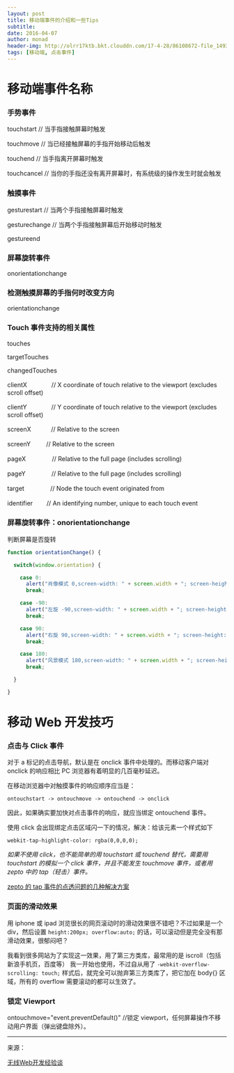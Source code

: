 ```yaml
---
layout: post
title: 移动端事件的介绍和一些Tips
subtitle:
date: 2016-04-07
author: monad
header-img: http://olrr17ktb.bkt.clouddn.com/17-4-28/86108672-file_1493346429861_afd8.jpg
tags: [移动端, 点击事件]
---
```


# 移动端事件名称

### 手势事件

touchstart // 当手指接触屏幕时触发

touchmove // 当已经接触屏幕的手指开始移动后触发

touchend // 当手指离开屏幕时触发

touchcancel // 当你的手指还没有离开屏幕时，有系统级的操作发生时就会触发

### 触摸事件

gesturestart // 当两个手指接触屏幕时触发

gesturechange // 当两个手指接触屏幕后开始移动时触发

gestureend

### 屏幕旋转事件

onorientationchange

### 检测触摸屏幕的手指何时改变方向

orientationchange

### Touch 事件支持的相关属性

touches

targetTouches

changedTouches

clientX　　　　// X coordinate of touch relative to the viewport (excludes scroll offset)

clientY　　　　// Y coordinate of touch relative to the viewport (excludes scroll offset)

screenX　　　 // Relative to the screen

screenY 　　 // Relative to the screen

pageX　　 　　// Relative to the full page (includes scrolling)

pageY　　　　 // Relative to the full page (includes scrolling)

target　　　　 // Node the touch event originated from

identifier　　 // An identifying number, unique to each touch event

### 屏幕旋转事件：onorientationchange

判断屏幕是否旋转

```js
function orientationChange() {

  switch(window.orientation) {

    case 0:
      alert("肖像模式 0,screen-width: " + screen.width + "; screen-height:" + screen.height);
      break;

    case -90:
      alert("左旋 -90,screen-width: " + screen.width + "; screen-height:" + screen.height);
      break;

    case 90:
      alert("右旋 90,screen-width: " + screen.width + "; screen-height:" + screen.height);
      break;

    case 180:
      alert("风景模式 180,screen-width: " + screen.width + "; screen-height:" + screen.height);
      break;

  }

}
```

# 移动 Web 开发技巧

### 点击与 Click 事件

对于 a 标记的点击导航，默认是在 onclick 事件中处理的。而移动客户端对 onclick 的响应相比 PC 浏览器有着明显的几百毫秒延迟。

在移动浏览器中对触摸事件的响应顺序应当是：

`ontouchstart -> ontouchmove -> ontouchend -> onclick`

因此，如果确实要加快对点击事件的响应，就应当绑定 ontouchend 事件。

使用 click 会出现绑定点击区域闪一下的情况，解决：给该元素一个样式如下

`webkit-tap-highlight-color: rgba(0,0,0,0); `

*如果不使用 click，也不能简单的用 touchstart 或 touchend 替代，需要用 touchstart 的模拟一个 click 事件，并且不能发生 touchmove 事件，或者用 zepto 中的 tap（轻击）事件。*

[zepto 的 tap 事件的点透问题的几种解决方案](http://monadproxy.lofter.com/post/1cf97aac_a892bee)

### 页面的滑动效果

用 iphone 或 ipad 浏览很长的网页滚动时的滑动效果很不错吧？不过如果是一个 div，然后设置 `height:200px; overflow:auto;` 的话，可以滚动但是完全没有那滑动效果，很郁闷吧？

我看到很多网站为了实现这一效果，用了第三方类库，最常用的是 iscroll（包括新浪手机页，百度等） 我一开始也使用，不过自从用了 `-webkit-overflow-scrolling: touch;` 样式后，就完全可以抛弃第三方类库了，把它加在 body{} 区域，所有的 overflow 需要滚动的都可以生效了。

### 锁定 Viewport

ontouchmove="event.preventDefault()" //锁定 viewport，任何屏幕操作不移动用户界面（弹出键盘除外）。

------

来源：

[无线Web开发经验谈](http://am-team.github.io/amg/dev-exp-doc.html)

